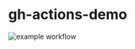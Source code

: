 # gh-actions-demo

![example workflow](https://github.com/sjturley/gh-actions-demo/actions/workflows/github-actions-demo/badge.svg)
